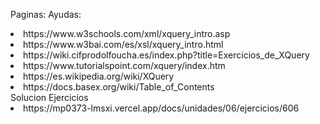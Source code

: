 Paginas:
Ayudas:
<li>https://www.w3schools.com/xml/xquery_intro.asp</li>
<li>https://www.w3bai.com/es/xsl/xquery_intro.html</li>
<li>https://wiki.cifprodolfoucha.es/index.php?title=Exercicios_de_XQuery</li>
<li>https://www.tutorialspoint.com/xquery/index.htm</li>
<li>https://es.wikipedia.org/wiki/XQuery</li>
<li>https://docs.basex.org/wiki/Table_of_Contents</li>
Solucion Ejercicios
<li>https://mp0373-lmsxi.vercel.app/docs/unidades/06/ejercicios/606</li>

